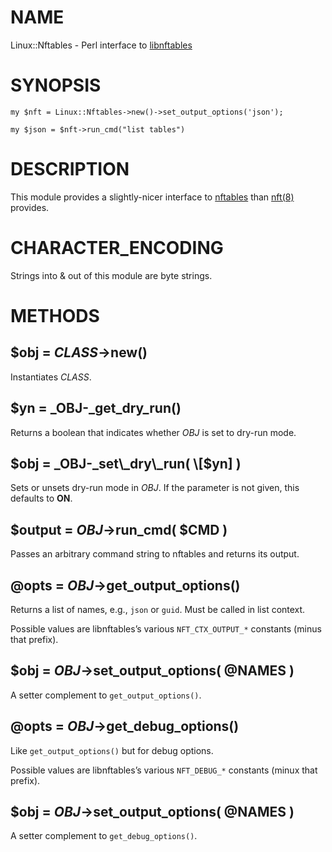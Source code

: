 # NAME

Linux::Nftables - Perl interface to [libnftables](https://netfilter.org/projects/nftables/)

# SYNOPSIS

    my $nft = Linux::Nftables->new()->set_output_options('json');

    my $json = $nft->run_cmd("list tables")

# DESCRIPTION

This module provides a slightly-nicer interface to
[nftables](https://netfilter.org/projects/nftables/) than [nft(8)](http://man.he.net/man8/nft)
provides.

# CHARACTER\_ENCODING

Strings into & out of this module are byte strings.

# METHODS

## $obj = _CLASS_->new()

Instantiates _CLASS_.

## $yn = _OBJ-_get\_dry\_run()

Returns a boolean that indicates whether _OBJ_ is set to dry-run mode.

## $obj = _OBJ-_set\_dry\_run( \[$yn\] )

Sets or unsets dry-run mode in _OBJ_. If the parameter is not given,
this defaults to **ON**.

## $output = _OBJ_->run\_cmd( $CMD )

Passes an arbitrary command string to nftables and returns its output.

## @opts = _OBJ_->get\_output\_options()

Returns a list of names, e.g., `json` or `guid`. Must be called
in list context.

Possible values are libnftables’s various `NFT_CTX_OUTPUT_*` constants
(minus that prefix).

## $obj = _OBJ_->set\_output\_options( @NAMES )

A setter complement to `get_output_options()`.

## @opts = _OBJ_->get\_debug\_options()

Like `get_output_options()` but for debug options.

Possible values are libnftables’s various `NFT_DEBUG_*` constants
(minux that prefix).

## $obj = _OBJ_->set\_output\_options( @NAMES )

A setter complement to `get_debug_options()`.
